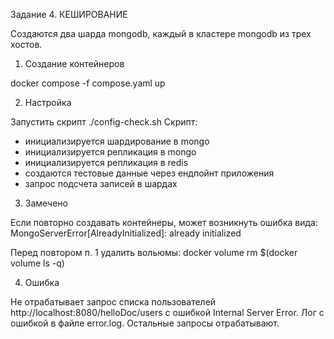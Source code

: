 
Задание 4. КЕШИРОВАНИЕ

Создаются два шарда mongodb, каждый в кластере mongodb из трех хостов.

1. Создание контейнеров

docker compose -f compose.yaml up

2. Настройка

Запустить скрипт ./config-check.sh
Скрипт:
- инициализируется шардирование в mongo
- инициализируется репликация в mongo
- инициализируется репликация в redis
- создаются тестовые данные через ендпойнт приложения
- запрос подсчета записей в шардах

3. Замечено

Если повторно создавать контейнеры, может возникнуть ошибка вида:
MongoServerError[AlreadyInitialized]: already initialized

Перед повтором п. 1 удалить вольюмы:
docker volume rm $(docker volume ls -q)

4. Ошибка

Не отрабатывает запрос списка пользователей http://localhost:8080/helloDoc/users с ошибкой Internal Server Error. 
Лог с ошибкой в файле error.log. 
Остальные запросы отрабатывают.
